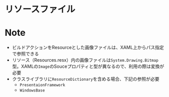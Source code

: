 # リソースファイル

# Note

- ビルドアクションをResourceとした画像ファイルは、XAML上からパス指定で参照できる
- リソース（Resources.resx）内の画像ファイルは`System.Drawing.Bitmap`型。XAMLの`Image`のSouceプロパティと型が異なるので、利用の際は変換が必要
- クラスライブラリに`ResourceDictionary`を含める場合、下記の参照が必要
    - `PresentaionFramework`
    - `WindowsBase`
